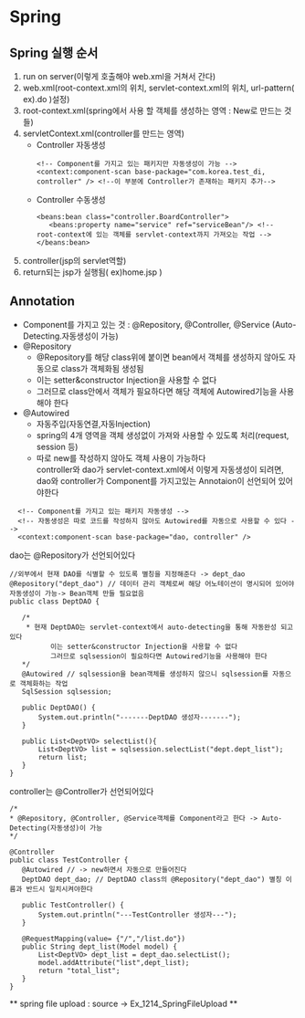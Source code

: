 # Spring   
## Spring 실행 순서
1. run on server(이렇게 호출해야 web.xml을 거쳐서 간다)   
2. web.xml(root-context.xml의 위치, servlet-context.xml의 위치, url-pattern( ex).do )설정)    
3. root-context.xml(spring에서 사용 할 객체를 생성하는 영역 : New로 만드는 것들)   
4. servletContext.xml(controller를 만드는 영역)   
    * Controller 자동생성
         ```
         <!-- Component를 가지고 있는 패키지만 자동생성이 가능 -->
         <context:component-scan base-package="com.korea.test_di, controller" /> <!--이 부분에 Controller가 존재하는 패키지 추가-->      
         ```
    *  Controller 수동생성    
         ```
         <beans:bean class="controller.BoardController">   
            <beans:property name="service" ref="serviceBean"/> <!-- root-context에 있는 객체를 servlet-context까지 가져오는 작업 -->   
         </beans:bean>   
         ```
5. controller(jsp의 servlet역할)      
6. return되는 jsp가 실행됨( ex)home.jsp )   

## Annotation   
* Component를 가지고 있는 것 : @Repository, @Controller, @Service (Auto-Detecting.자동생성이 가능)   
* @Repository   
   * @Repository를 해당 class위에 붙이면 bean에서 객체를 생성하지 않아도 자동으로 class가 객체화됨 생성됨   
   *  이는 setter&constructor Injection을 사용할 수 없다   
   *  그러므로 class안에서 객체가 필요하다면 해당 객체에 Autowired기능을 사용해야 한다
* @Autowired   
   * 자동주입(자동연결,자동Injection)   
   * spring의 4개 영역을 객체 생성없이 가져와 사용할 수 있도록 처리(request, session 등)
   * 따로 new를 작성하지 않아도 객체 사용이 가능하다  
 controller와 dao가 servlet-context.xml에서 이렇게 자동생성이 되려면, dao와 controller가 Component를 가지고있는 Annotaion이 선언되어 있어야한다 
 ```
   <!-- Component를 가지고 있는 패키지 자동생성 -->
   <!-- 자동생성은 따로 코드를 작성하지 않아도 Autowired를 자동으로 사용할 수 있다 -->
   <context:component-scan base-package="dao, controller" />
 ```   
 dao는 @Repository가 선언되어있다
 ```
 //외부에서 현재 DAO를 식별할 수 있도록 별칭을 지정해준다 -> dept_dao
@Repository("dept_dao") // 데이터 관리 객체로써 해당 어노테이션이 명시되어 있어야 자동생성이 가능-> Bean객체 만들 필요없음
public class DeptDAO {
	
	/*
	 * 현재 DeptDAO는 servlet-context에서 auto-detecting을 통해 자동완성 되고 있다
	       이는 setter&constructor Injection을 사용할 수 없다
	       그러므로 sqlsession이 필요하다면 Autowired기능을 사용해야 한다
	*/
	@Autowired // sqlsession을 bean객체를 생성하지 않으니 sqlsession를 자동으로 객체화하는 작업
	SqlSession sqlsession;
	
	public DeptDAO() {
		System.out.println("-------DeptDAO 생성자-------");
	}
	
	public List<DeptVO> selectList(){
		List<DeptVO> list = sqlsession.selectList("dept.dept_list");
		return list;
	}
}
 ```   
 controller는 @Controller가 선언되어있다   
 ```
 /*
 * @Repository, @Controller, @Service객체를 Component라고 한다 -> Auto-Detecting(자동생성)이 가능
*/

@Controller
public class TestController {
	@Autowired // -> new하면서 자동으로 만들어진다
	DeptDAO dept_dao; // DeptDAO class의 @Repository("dept_dao") 별칭 이름과 반드시 일치시켜야한다
	
	public TestController() {
		System.out.println("---TestController 생성자---");
	}
	
	@RequestMapping(value= {"/","/list.do"})
	public String dept_list(Model model) {
		List<DeptVO> dept_list = dept_dao.selectList();
		model.addAttribute("list",dept_list);
		return "total_list";
	}
}
```
   

** spring file upload : source -> Ex_1214_SpringFileUpload **
